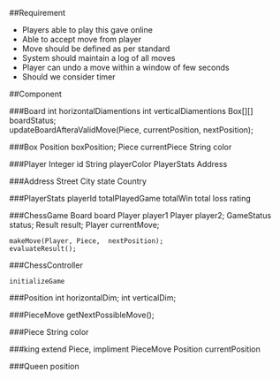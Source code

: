 ##Requirement 


- Players able to play this gave online 
- Able to accept move from player 
- Move should be defined as per standard 
- System should maintain a log of all moves 
- Player can undo a move within a window of few seconds 
- Should we consider timer 




##Component 

###Board
    int horizontalDiamentions
    int verticalDiamentions
    Box[][] boardStatus;  
    updateBoardAfteraValidMove(Piece, currentPosition, nextPosition);


###Box
    Position boxPosition;
    Piece currentPiece
    String color
    
###Player 
    Integer id
    String playerColor
    PlayerStats 
    Address 




###Address
    Street 
    City 
    state 
    Country 


###PlayerStats 
    playerId
    totalPlayedGame
    totalWin
    total loss
    rating

    

###ChessGame
    Board board
    Player player1
    Player player2;
    GameStatus status;
    Result result;
    Player currentMove;

    makeMove(Player, Piece,  nextPosition);
    evaluateResult();

###ChessController
        
    
    initializeGame
    
    
    

    
    
    
###Position
    int horizontalDim;
    int verticalDim;



###PieceMove
    getNextPossibleMove();

###Piece
    String color

###king extend Piece, impliment PieceMove
    Position currentPosition
        
###Queen
    position
        


